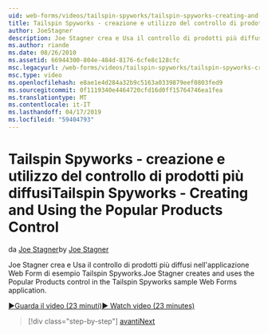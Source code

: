 ```yaml
---
uid: web-forms/videos/tailspin-spyworks/tailspin-spyworks-creating-and-using-the-popular-products-control
title: Tailspin Spyworks - creazione e utilizzo del controllo di prodotti più diffusi | Microsoft Docs
author: JoeStagner
description: Joe Stagner crea e Usa il controllo di prodotti più diffusi nell'applicazione Web Form di esempio Tailspin Spyworks.
ms.author: riande
ms.date: 08/26/2010
ms.assetid: 66944300-804e-484d-8176-6cfe8c128cfc
msc.legacyurl: /web-forms/videos/tailspin-spyworks/tailspin-spyworks-creating-and-using-the-popular-products-control
msc.type: video
ms.openlocfilehash: e8ae1e4d284a32b9c5163a0339879eef0803fed9
ms.sourcegitcommit: 0f1119340e4464720cfd16d0ff15764746ea1fea
ms.translationtype: MT
ms.contentlocale: it-IT
ms.lasthandoff: 04/17/2019
ms.locfileid: "59404793"
---
```

# <a name="tailspin-spyworks---creating-and-using-the-popular-products-control"></a><span data-ttu-id="21880-103">Tailspin Spyworks - creazione e utilizzo del controllo di prodotti più diffusi</span><span class="sxs-lookup"><span data-stu-id="21880-103">Tailspin Spyworks - Creating and Using the Popular Products Control</span></span>

<span data-ttu-id="21880-104">da [Joe Stagner](https://github.com/JoeStagner)</span><span class="sxs-lookup"><span data-stu-id="21880-104">by [Joe Stagner](https://github.com/JoeStagner)</span></span>

<span data-ttu-id="21880-105">Joe Stagner crea e Usa il controllo di prodotti più diffusi nell'applicazione Web Form di esempio Tailspin Spyworks.</span><span class="sxs-lookup"><span data-stu-id="21880-105">Joe Stagner creates and uses the Popular Products control in the Tailspin Spyworks sample Web Forms application.</span></span>

[<span data-ttu-id="21880-106">&#9654;Guarda il video (23 minuti)</span><span class="sxs-lookup"><span data-stu-id="21880-106">&#9654; Watch video (23 minutes)</span></span>](https://channel9.msdn.com/Blogs/ASP-NET-Site-Videos/tailspin-spyworks-creating-and-using-the-popular-products-control)

> [!div class="step-by-step"]
> [<span data-ttu-id="21880-107">avanti</span><span class="sxs-lookup"><span data-stu-id="21880-107">Next</span></span>](tailspin-spyworks-implementing-and-using-the-also-purchased-control.md)
